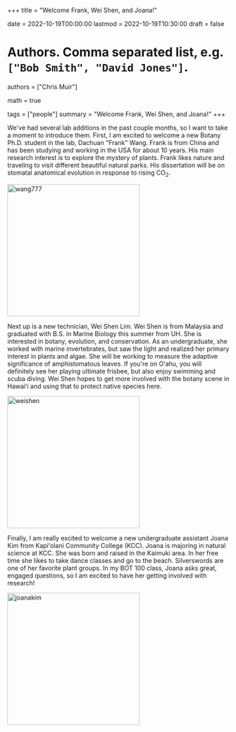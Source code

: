 +++
title = "Welcome Frank, Wei Shen, and Joana!"

date = 2022-10-19T00:00:00
lastmod = 2022-10-19T10:30:00
draft = false

# Authors. Comma separated list, e.g. `["Bob Smith", "David Jones"]`.
authors = ["Chris Muir"]

math = true

tags = ["people"]
summary = "Welcome Frank, Wei Shen, and Joana!"
+++

We've had several lab additions in the past couple months, so I want to take a moment to introduce them. First, I am excited to welcome a new Botany Ph.D. student in the lab, Dachuan "Frank" Wang. Frank is from China and has been  studying and working in the USA for about 10 years. His main research interest is to explore the mystery of plants. Frank likes nature and traveling to visit different beautiful natural parks. His dissertation will be on stomatal anatomical evolution in response to rising CO$_2$.

<img alt = 'wang777' width='300' src='/img/wang777.jpg' ALIGN = 'center'/>

Next up is a new technician, Wei Shen Lim. Wei Shen is from Malaysia and graduated with B.S. in Marine Biology this summer from UH. She is interested in botany, evolution, and conservation. As an undergraduate, she worked with marine invertebrates, but saw the light and realized her primary interest in plants and algae. She will be working to measure the adaptive significance of amphistomatous leaves. If you're on Oʻahu, you will definitely see her playing ultimate frisbee, but also enjoy swimming and scuba diving. Wei Shen hopes to get more involved with the botany scene in Hawaiʻi and using that to protect native species here.

<img alt = 'weishen' width='300' src='/img/weishen.jpg' ALIGN = 'center'/>

Finally, I am really excited to welcome a new undergraduate assistant Joana Kim from Kapiʻolani Community College (KCC). Joana is majoring in natural science at KCC. She was born and raised in the Kaimuki area. In her free time she likes to take dance classes and go to the beach. Silverswords are one of her favorite plant groups. In my BOT 100 class, Joana asks great, engaged questions, so I am excited to have her getting involved with research!

<img alt = 'joanakim' width='300' src='/img/joanakim.jpg' ALIGN = 'center'/>
